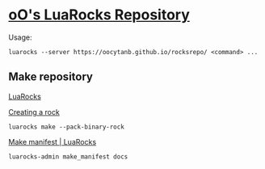 # [oO's LuaRocks Repository](https://oocytanb.github.io/rocksrepo/)

Usage:

```
luarocks --server https://oocytanb.github.io/rocksrepo/ <command> ...
```

## Make repository

[LuaRocks](https://luarocks.org/)

[Creating a rock](https://github.com/luarocks/luarocks/wiki/Creating-a-rock)

```
luarocks make --pack-binary-rock
```

[Make manifest | LuaRocks](https://github.com/luarocks/luarocks/wiki/make-manifest)

```
luarocks-admin make_manifest docs
```
